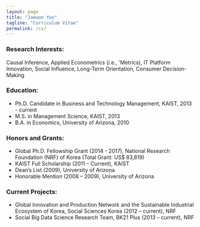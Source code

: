 ```yaml
---
layout: page
title: "Jaewon Yoo"
tagline: "Curriculum Vitae"
permalink: /cv/
---
```


### Research Interests:
Causal Inference, Applied Econometrics (i.e., 'Metrics), IT Platform Innovation, Social Influence, Long-Term Orientation, Consumer Decision-Making

### Education:
* Ph.D. Candidate in Business and Technology Management, KAIST, 2013 - current
* M.S. in Management Science, KAIST, 2013 
* B.A. in Economics, University of Arizona, 2010

### Honors and Grants:
* Global Ph.D. Fellowship Grant (2014 - 2017), National Research Foundation (NRF) of Korea (Total Grant: US$ 83,819)
* KAIST Full Scholarship (2011 – Current), KAIST
* Dean’s List (2009), University of Arizona
* Honorable Mention (2008 – 2009), University of Arizona

### Current Projects:
* Global Innovation and Production Network and the Sustainable Industrial Ecosystem of Korea, Social Sciences Korea (2012 – current), NRF
* Social Big Data Science Research Team, BK21 Plus (2013 – current), NRF 
